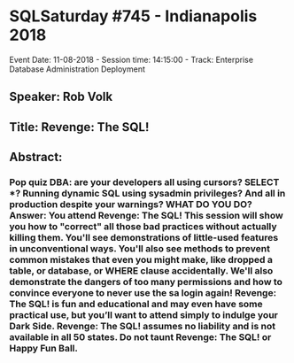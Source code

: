 # SQLSaturday #745 - Indianapolis 2018
Event Date: 11-08-2018 - Session time: 14:15:00 - Track: Enterprise Database Administration  Deployment
## Speaker: Rob Volk
## Title: Revenge: The SQL!
## Abstract:
### Pop quiz DBA: are your developers all using cursors? SELECT *? Running dynamic SQL using sysadmin privileges? And all in production despite your warnings? WHAT DO YOU DO? Answer: You attend Revenge: The SQL! This session will show you how to "correct" all those bad practices without actually killing them. You'll see demonstrations of little-used features in unconventional ways. You'll also see methods to prevent common mistakes that even you might make, like dropped a table, or database, or WHERE clause accidentally. We'll also demonstrate the dangers of too many permissions and how to convince everyone to never use the sa login again! Revenge: The SQL! is fun and educational and may even have some practical use, but you’ll want to attend simply to indulge your Dark Side. Revenge: The SQL! assumes no liability and is not available in all 50 states. Do not taunt Revenge: The SQL! or Happy Fun Ball.

